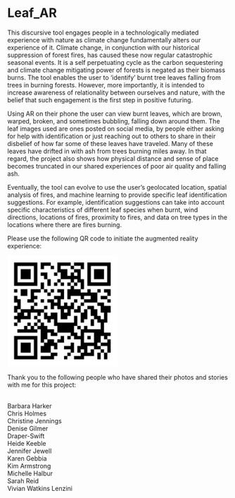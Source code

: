 # Leaf_AR

This discursive tool engages people in a technologically mediated experience with nature as climate change fundamentally alters our experience of it.  Climate change, in conjunction with our historical suppression of forest fires, has caused these now regular catastrophic seasonal events. It is a self perpetuating cycle as the carbon sequestering and climate change mitigating power of forests is negated as their biomass burns. The tool enables the user to ‘identify’ burnt tree leaves falling from trees in burning forests. However, more importantly, it is intended to increase awareness of relationality between ourselves and nature, with the belief that such engagement is the first step in positive futuring.

Using AR on their phone the user can view burnt leaves, which are brown, warped, broken, and sometimes bubbling, falling down around them. The leaf images used are ones posted on social media, by people either asking for help with identification or just reaching out to others to share in their disbelief of how far some of these leaves have traveled. Many of these leaves have drifted in with ash from trees burning miles away. In that regard, the project also shows how physical distance and sense of place becomes truncated in our shared experiences of poor air quality and falling ash.

Eventually, the tool can evolve to use the user’s geolocated location, spatial analysis of fires, and machine learning to provide specific leaf identification suggestions. For example, identification suggestions can take into account specific characteristics of different leaf species when burnt, wind directions, locations of fires, proximity to fires, and data on tree types in the locations where there are fires burning.

Please use the following QR code to initiate the augmented reality experience:

<img src="qr-code.png" alt="Your image title" width="250"/>

Thank you to the following people who have shared their photos and stories with me for this project:

<br>Barbara Harker
<br>Chris Holmes
<br>Christine Jennings
<br>Denise Gilmer
<br>Draper-Swift
<br>Heide Keeble
<br>Jennifer Jewell
<br>Karen Gebbia
<br>Kim Armstrong
<br>Michelle Halbur
<br>Sarah Reid
<br>Vivian Watkins Lenzini